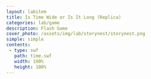 ```yaml
---
layout: labitem
title: Is Time Wide or Is It Long (Replica) 
categories: lab/game
description: Flash Game 
cover_photo: /assets/img/lab/storynest/storynest.png
simple: simple
contents:
 - type: swf
   path: time.swf
   width: 100% 
   height: 100%
---
```

